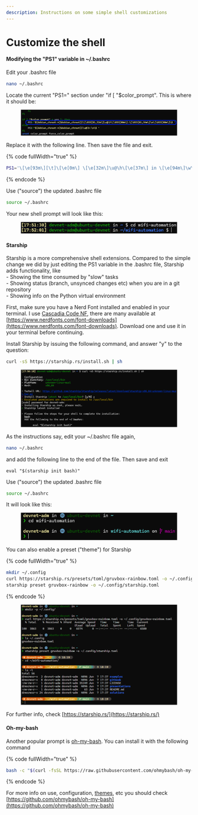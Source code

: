 ```yaml
---
description: Instructions on some simple shell customizations
---
```


# Customize the shell

#### Modifying the "PS1" variable in \~/.bashrc

Edit your .bashrc file

```bash
nano ~/.bashrc
```

Locate the current "PS1=" section under "if \[ "$color\_prompt". This is where it should be:

<figure><img src=".gitbook/assets/image.png" alt=""><figcaption></figcaption></figure>

Replace it with the following line. Then save the file and exit.

{% code fullWidth="true" %}
```bash
PS1='\[\e[93m\][\t]\[\e[0m\] \[\e[32m\]\u@\h\[\e[37m\] in \[\e[94m\]\w\[\e[0m\] \[\e[37m\]\$\[\e[0m\] '
```
{% endcode %}

Use ("source") the updated .bashrc file

```bash
source ~/.bashrc
```

Your new shell prompt will look like this:

<figure><img src=".gitbook/assets/image (2).png" alt=""><figcaption></figcaption></figure>

#### Starship

Starship is a more comprehensive shell extensions. Compared to the simple change we did by just editing the PS1 variable in the .bashrc file, Starship adds functionality, like\
\- Showing the time consumed by "slow" tasks\
\- Showing status (branch, unsynced changes etc) when you are in a git repository\
\- Showing info on the Python virtual environment

First, make sure you have a Nerd Font installed and enabled in your terminal. I use [Cascadia Code NF](https://github.com/microsoft/cascadia-code/releases), there are many available at [https://www.nerdfonts.com/font-downloads](https://www.nerdfonts.com/font-downloads). Download one and use it in your terminal before continuing.

Install Starship by issuing the following command, and answer "y" to the question:

```bash
curl -sS https://starship.rs/install.sh | sh
```

<figure><img src=".gitbook/assets/image (3).png" alt=""><figcaption></figcaption></figure>

As the instructions say, edit your \~/.bashrc file again,

```bash
nano ~/.bashrc
```

and add the following line to the end of the file. Then save and exit

```
eval "$(starship init bash)"
```

Use ("source") the updated .bashrc file

```bash
source ~/.bashrc
```

It will look like this:

<figure><img src=".gitbook/assets/image (4).png" alt=""><figcaption></figcaption></figure>

You can also enable a preset ("theme") for Starship

{% code fullWidth="true" %}
```bash
mkdir ~/.config
curl https://starship.rs/presets/toml/gruvbox-rainbow.toml -o ~/.config/gruvbox-rainbow.toml
starship preset gruvbox-rainbow -o ~/.config/starship.toml
```
{% endcode %}

<figure><img src=".gitbook/assets/image (5).png" alt=""><figcaption></figcaption></figure>

For further info, check [https://starship.rs/](https://starship.rs/)

#### Oh-my-bash

Another popular prompt is [oh-my-bash](https://github.com/ohmybash/oh-my-bash). You can install it with the following command

{% code fullWidth="true" %}
```bash
bash -c "$(curl -fsSL https://raw.githubusercontent.com/ohmybash/oh-my-bash/master/tools/install.sh)"
```
{% endcode %}

For more info on use, configuration, [themes](https://github.com/ohmybash/oh-my-bash/wiki/Themes), etc you should check [https://github.com/ohmybash/oh-my-bash](https://github.com/ohmybash/oh-my-bash)
